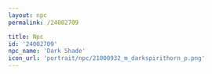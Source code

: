```yaml
---
layout: npc
permalink: /24002709

title: Npc
id: '24002709'
npc_name: 'Dark Shade'
icon_url: 'portrait/npc/21000932_m_darkspirithorn_p.png'
---
```

